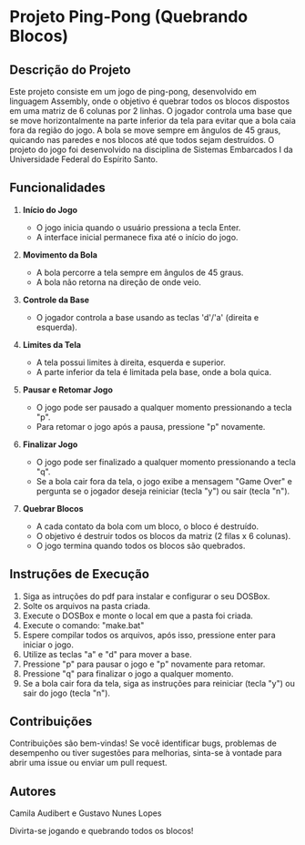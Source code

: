 # Projeto Ping-Pong (Quebrando Blocos)

## Descrição do Projeto

Este projeto consiste em um jogo de ping-pong, desenvolvido em linguagem Assembly, onde o objetivo é quebrar todos os blocos dispostos em uma matriz de 6 colunas por 2 linhas. O jogador controla uma base que se move horizontalmente na parte inferior da tela para evitar que a bola caia fora da região do jogo. A bola se move sempre em ângulos de 45 graus, quicando nas paredes e nos blocos até que todos sejam destruídos.
O projeto do jogo foi desenvolvido na disciplina de Sistemas Embarcados I da Universidade Federal do Espírito Santo.

## Funcionalidades

1. **Início do Jogo**
   - O jogo inicia quando o usuário pressiona a tecla Enter.
   - A interface inicial permanece fixa até o início do jogo.

2. **Movimento da Bola**
   - A bola percorre a tela sempre em ângulos de 45 graus.
   - A bola não retorna na direção de onde veio.

3. **Controle da Base**
   - O jogador controla a base usando as teclas 'd'/'a' (direita e esquerda).

4. **Limites da Tela**
   - A tela possui limites à direita, esquerda e superior.
   - A parte inferior da tela é limitada pela base, onde a bola quica.

5. **Pausar e Retomar Jogo**
   - O jogo pode ser pausado a qualquer momento pressionando a tecla "p".
   - Para retomar o jogo após a pausa, pressione "p" novamente.

6. **Finalizar Jogo**
   - O jogo pode ser finalizado a qualquer momento pressionando a tecla "q".
   - Se a bola cair fora da tela, o jogo exibe a mensagem "Game Over" e pergunta se o jogador deseja reiniciar (tecla "y") ou sair (tecla "n").

7. **Quebrar Blocos**
   - A cada contato da bola com um bloco, o bloco é destruído.
   - O objetivo é destruir todos os blocos da matriz (2 filas x 6 colunas).
   - O jogo termina quando todos os blocos são quebrados.

## Instruções de Execução

1. Siga as intruções do pdf para instalar e configurar o seu DOSBox.
2. Solte os arquivos na pasta criada.
3. Execute o DOSBox e monte o local em que a pasta foi criada.
4. Execute o comando: "make.bat"
5. Espere compilar todos os arquivos, após isso, pressione enter para iniciar o jogo.
6. Utilize as teclas "a" e "d" para mover a base.
7. Pressione "p" para pausar o jogo e "p" novamente para retomar.
8. Pressione "q" para finalizar o jogo a qualquer momento.
9. Se a bola cair fora da tela, siga as instruções para reiniciar (tecla "y") ou sair do jogo (tecla "n").

## Contribuições
Contribuições são bem-vindas! Se você identificar bugs, problemas de desempenho ou tiver sugestões para melhorias, sinta-se à vontade para abrir uma issue ou enviar um pull request.

## Autores

Camila Audibert e Gustavo Nunes Lopes

Divirta-se jogando e quebrando todos os blocos!
